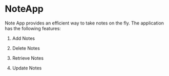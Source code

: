 # NoteApp

Note App provides an efficient way to take notes on the fly. The application has the following features:
1. Add Notes 

2. Delete Notes

3. Retrieve Notes

4. Update Notes
